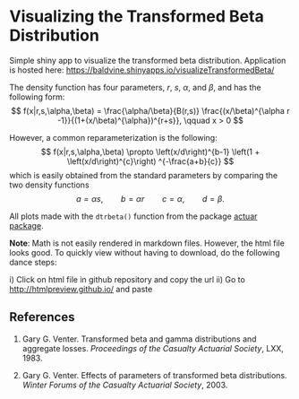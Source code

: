 # Visualizing the Transformed Beta Distribution

Simple shiny app to visualize the transformed beta distribution. Application is hosted here: <a href="https://baldvine.shinyapps.io/visualizeTransformedBeta/" target="_blank">https://baldvine.shinyapps.io/visualizeTransformedBeta/</a>


The density function has four parameters, $r$, $s$, $\alpha$, and $\beta$, and has the following form:
$$
f(x|r,s,\alpha,\beta) = \frac{\alpha/\beta}{B(r,s)} \frac{(x/\beta)^{\alpha r -1}}{(1+(x/\beta)^{\alpha})^{r+s}}, \qquad x > 0
$$

However, a common reparameterization is the following:
$$
f(x|r,s,\alpha,\beta) \propto \left(x/d\right)^{b-1} \left(1 + \left(x/d\right)^{c}\right) ^{-\frac{a+b}{c}}
$$
which is easily obtained from the standard parameters by comparing the two density functions
$$
a = \alpha s, \qquad b = \alpha r  \qquad c = \alpha, \qquad d = \beta.
$$

All plots made with the `dtrbeta()` function from the package <a href="https://cran.r-project.org/web/packages/actuar/index.html" target="_blank">actuar package</a>.


**Note**: Math is not easily rendered in markdown files. However, the html file looks good. To quickly view without having to download, do the following dance steps:

i) Click on html file in github repository and copy the url
ii) Go to <a href="http://htmlpreview.github.io/" target="_blank">http://htmlpreview.github.io/</a> and paste



## References

1. Gary G. Venter. Transformed beta and gamma distributions and aggregate
losses. *Proceedings of the Casualty Actuarial Society*, LXX, 1983.

2. Gary G. Venter. Effects of parameters of transformed beta distributions.
*Winter Forums of the Casualty Actuarial Society*, 2003.

